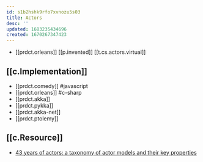 ```yaml
---
id: s1b2hshk9rfo7xvnozu5s03
title: Actors
desc: ''
updated: 1683235434696
created: 1670267347423
---
```


- [[prdct.orleans]] [[p.invented]] [[t.cs.actors.virtual]]

## [[c.Implementation]]

- [[prdct.comedy]] #javascript
- [[prdct.orleans]] #c-sharp
- [[prdct.akka]]
- [[prdct.pykka]]
- [[prdct.akka-net]]
- [[prdct.ptolemy]]

## [[c.Resource]]

- [43 years of actors: a taxonomy of actor models and their key properties](https://dl.acm.org/doi/abs/10.1145/3001886.3001890)